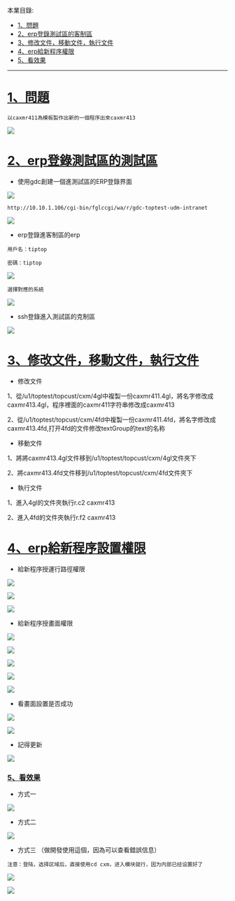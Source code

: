 本業目錄:
- [1、問題](#tiptop-01)
- [2、erp登錄測試區的客制區](#tiptop-02)
- [3、修改文件，移動文件，執行文件](#tiptop-03)
- [4、erp給新程序權限](#tiptop-04)
- [5、看效果](#tiptop-05)

***

# <a name="tiptop-01" href="#" >1、問題</a>
`
以caxmr411為模板製作出新的一個程序出來caxmr413
`

![](image/5-1.png)

# <a name="tiptop-02" href="#" >2、erp登錄測試區的測試區</a>

- 使用gdc創建一個進測試區的ERP登錄界面

![](image/5-2.png)

```
http://10.10.1.106/cgi-bin/fglccgi/wa/r/gdc-toptest-udm-intranet
```

![](image/5-3.png)



- erp登錄進客制區的erp

```
用戶名：tiptop

密碼：tiptop
```
![](image/5-4.png)

`選擇對應的系統`

![](image/5-5.png)

- ssh登錄進入測試區的克制區

![](image/5-6.png)

# <a name="tiptop-03" href="#" >3、修改文件，移動文件，執行文件</a>

- 修改文件

1、從/u1/toptest/topcust/cxm/4gl中複製一份caxmr411.4gl，將名字修改成caxmr413.4gl，程序裡面的caxmr411字符串修改成caxmr413

2、從/u1/toptest/topcust/cxm/4fd中複製一份caxmr411.4fd，將名字修改成caxmr413.4fd,打开4fd的文件修改textGroup的text的名称

- 移動文件

1、將將caxmr413.4gl文件移到/u1/toptest/topcust/cxm/4gl文件夾下

2、將caxmr413.4fd文件移到/u1/toptest/topcust/cxm/4fd文件夾下

- 執行文件

1、進入4gl的文件夾執行r.c2 caxmr413

2、進入4fd的文件夾執行r.f2 caxmr413

# <a name="tiptop-04" href="#" >4、erp給新程序設置權限</a>

- 給新程序授運行路徑權限

![](image/5-7.png)

![](image/5-8.png)

![](image/5-9.png)

- 給新程序授畫面權限

![](image/5-10.png)

![](image/5-11.png)

![](image/5-12.png)

![](image/5-13.png)

![](image/5-14.png)

- 看畫面設置是否成功

![](image/5-15.png)

![](image/5-16.png)

- 記得更新

![](image/5-17.png)

### <a name="tiptop-01-05" href="#" >5、看效果</a>

- 方式一

![](image/5-18.gif)

- 方式二

![](image/5-19.gif)

- 方式三 （做開發使用這個，因為可以查看錯誤信息）

`注意：登陆，选择区域后，直接使用cd cxm，进入模块就行，因为内部已经设置好了`

![](image/5-18.png)

![](image/5-20.gif)



